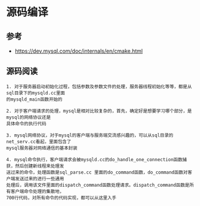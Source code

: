 # 源码编译

## 参考

- https://dev.mysql.com/doc/internals/en/cmake.html

## 源码阅读

```
1. 对于服务器启动初始化过程，包括参数及参数文件的处理，服务器线程初始化等等，都是从sql目录下的mysqld.cc里面
的mysqld_main函数开始的

2. 对于客户端请求的处理，mysql是相对比较复杂的，首先，确定好是想要学习哪个部分，是mysql的网络协议还是
具体命令的执行代码

3. mysql网络协议，对于mysql的客户端与服务端交流感兴趣的，可以从sql目录的net_serv.cc看起，里面包含了
mysql服务器对网络通信的基本封装

4. mysql命令执行，客户端请求会被mysqld.cc的do_handle_one_connection函数捕获，然后创建新线程来处理发
送过来的命令，处理函数是sql_parse.cc 里面的do_command函数，do_command函数对客户端发送过来的进行一些通用
处理后，调用该文件里面的dispatch_command函数处理请求。dispatch_command函数是所有客户端命令处理的集散地，
700行代码，对所有命令的代码实现，都可以从这里入手
```
